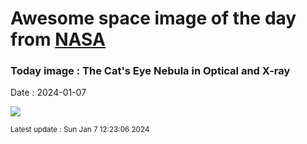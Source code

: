 
# Awesome space image of the day from [NASA](https://api.nasa.gov/)

### Today image : The Cat's Eye Nebula in Optical and X-ray
Date : 2024-01-07

![](https://apod.nasa.gov/apod/image/2401/CatsEye_HubblePohl_960.jpg)

<small>Latest update : Sun Jan  7 12:23:06 2024</small>
        